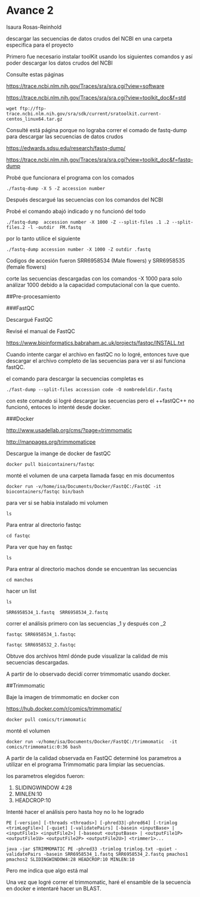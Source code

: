 # Avance 2

Isaura Rosas-Reinhold

descargar las secuencias de datos crudos del NCBI en una carpeta especifica para el proyecto

Primero fue necesario instalar toolKit usando los siguientes comandos y así poder descargar los datos crudos del NCBI

Consulte estas páginas

https://trace.ncbi.nlm.nih.gov/Traces/sra/sra.cgi?view=software

https://trace.ncbi.nlm.nih.gov/Traces/sra/sra.cgi?view=toolkit_doc&f=std


```wget ftp://ftp-trace.ncbi.nlm.nih.gov/sra/sdk/current/sratoolkit.current-centos_linux64.tar.gz```

Consulté está página porque no lograba correr el comado de fastq-dump para descargar las secuencias de datos crudos 

https://edwards.sdsu.edu/research/fastq-dump/

https://trace.ncbi.nlm.nih.gov/Traces/sra/sra.cgi?view=toolkit_doc&f=fastq-dump

Probé que funcionara el programa con los comados

```./fastq-dump -X 5 -Z accession number```


Después descargué las secuencias con los comandos del NCBI

Probé el comando abajó indicado y no funcionó del todo 


```./fastq-dump  accession number -X 1000 -Z --split-files .1 .2 --split-files.2 -l -outdir  FM.fastq```


por lo tanto utilice el siguiente

```./fastq-dump accession number -X 1000 -Z outdir .fastq```

Codigos de accesión fueron SRR6958534 (Male flowers) y SRR6958535 (female flowers)

corte las secuencias descargadas con los comandos -X 1000 para solo análizar 1000 debido a la capacidad computacional con la que cuento.

##Pre-procesamiento

###FastQC


Descargué FastQC 

Revisé el manual de FastQC

https://www.bioinformatics.babraham.ac.uk/projects/fastqc/INSTALL.txt


Cuando intente cargar el archivo en fastQC no lo logré, entonces tuve que descargar el archivo completo de las secuencias para ver si así funciona fastQC.

el comando para descargar la secuencias completas es

`./fast-dump --split-files accession code -O nombredeldir.fastq`

con este comando si  logré descargar las secuencias pero el ++fastQC++ no funcionó, entoces lo intenté desde docker.

###Docker

http://www.usadellab.org/cms/?page=trimmomatic

http://manpages.org/trimmomaticpe



Descargue la imange de docker de fastQC


`docker pull bioicontainers/fastqc`

monté el volumen de una carpeta llamada fasqc en mis documentos

`docker run -v/home/isa/Documents/Docker/FastQC:/FastQC -it 
biocontainers/fastqc bin/bash`

para ver si se habia instalado mi volumen

`ls`

Para entrar al directorio fastqc

`cd fastqc`

Para ver que hay en fastqc

`ls`

Para entrar al directorio machos donde se encuentran las secuencias

`cd manchos`
 
hacer un list

`ls`

`SRR6958534_1.fastq  SRR6958534_2.fastq`

correr el análisis primero con las secuencias _1 y después con _2

`fastqc SRR6958534_1.fastqc`

`fastqc SRR6958532_2.fastqc`

Obtuve dos archivos html dónde pude visualizar la calidad de mis secuencias descargadas.

A partir de lo observado decidí correr trimmomatic usando docker.

##Trimmomatic

Baje la imagen de trimmomatic en docker con

https://hub.docker.com/r/comics/trimmomatic/


`docker pull comics/trimmomatic`

monté el volumen

`docker run -v/home/isa/Documents/Docker/FastQC:/trimmomatic 
-it
comics/trimmomatic:0:36 bash`




A partir de la calidad observada en FastQC determiné los parametros a utilizar en el programa Trimmomatic para limpiar las secuencias.

los parametros elegidos fueron:

1. SLIDINGWINDOW 4:28
2. MINLEN:10
3. HEADCROP:10

Intenté hacer el análisis pero hasta hoy no lo he logrado

`PE [-version] [-threads <threads>] [-phred33|-phred64] [-trimlog <trimLogFile>] [-quiet] [-validatePairs] [-basein <inputBase> | <inputFile1> <inputFile2>] [-baseout <outputBase> | <outputFile1P> <outputFile1U> <outputFile2P> <outputFile2U>] <trimmer1>...`

`java -jar $TRIMMOMATIC PE -phred33 -trimlog trimlog.txt -quiet -validatePairs -basein SRR6958534_1.fastq SRR6958534_2.fastq pmachos1 pmachos2 SLIDINGWINDOW4:28 HEADCROP:10 MINLEN:10`

Pero me indica que algo está mal

Una vez que logré correr el trimmomatic, haré el ensamble de la secuencia en docker e intentaré hacer un BLAST.









